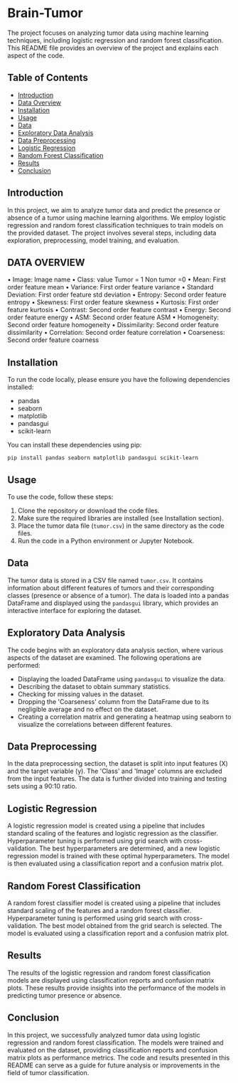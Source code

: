 # Brain-Tumor

The project focuses on analyzing tumor data using machine learning techniques, including logistic regression and random forest classification. This README file provides an overview of the project and explains each aspect of the code.

## Table of Contents

- [Introduction](#introduction)
- [Data Overview](#data-overview)
- [Installation](#installation)
- [Usage](#usage)
- [Data](#data)
- [Exploratory Data Analysis](#exploratory-data-analysis)
- [Data Preprocessing](#data-preprocessing)
- [Logistic Regression](#logistic-regression)
- [Random Forest Classification](#random-forest-classification)
- [Results](#results)
- [Conclusion](#conclusion)

## Introduction

In this project, we aim to analyze tumor data and predict the presence or absence of a tumor using machine learning algorithms. We employ logistic regression and random forest classification techniques to train models on the provided dataset. The project involves several steps, including data exploration, preprocessing, model training, and evaluation.

## DATA OVERVIEW
•	Image: Image name
•	Class: value Tumor = 1 Non tumor =0
•	Mean: First order feature mean
•	Variance: First order feature variance
•	Standard Deviation: First order feature std deviation
•	Entropy: Second order feature entropy
•	Skewness: First order feature skewness
•	Kurtosis: First order feature kurtosis
•	Contrast: Second order feature contrast
•	Energy: Second order feature energy
•	ASM: Second order feature ASM
•	Homogeneity: Second order feature homogeneity
•	Dissimilarity: Second order feature dissimilarity
•	Correlation: Second order feature correlation
•	Coarseness: Second order feature coarness

## Installation

To run the code locally, please ensure you have the following dependencies installed:

- pandas
- seaborn
- matplotlib
- pandasgui
- scikit-learn

You can install these dependencies using pip:

```
pip install pandas seaborn matplotlib pandasgui scikit-learn
```

## Usage

To use the code, follow these steps:

1. Clone the repository or download the code files.
2. Make sure the required libraries are installed (see Installation section).
3. Place the tumor data file (`tumor.csv`) in the same directory as the code files.
4. Run the code in a Python environment or Jupyter Notebook.

## Data

The tumor data is stored in a CSV file named `tumor.csv`. It contains information about different features of tumors and their corresponding classes (presence or absence of a tumor). The data is loaded into a pandas DataFrame and displayed using the `pandasgui` library, which provides an interactive interface for exploring the dataset.

## Exploratory Data Analysis

The code begins with an exploratory data analysis section, where various aspects of the dataset are examined. The following operations are performed:

- Displaying the loaded DataFrame using `pandasgui` to visualize the data.
- Describing the dataset to obtain summary statistics.
- Checking for missing values in the dataset.
- Dropping the 'Coarseness' column from the DataFrame due to its negligible average and no effect on the dataset.
- Creating a correlation matrix and generating a heatmap using seaborn to visualize the correlations between different features.

## Data Preprocessing

In the data preprocessing section, the dataset is split into input features (X) and the target variable (y). The 'Class' and 'Image' columns are excluded from the input features. The data is further divided into training and testing sets using a 90:10 ratio.

## Logistic Regression

A logistic regression model is created using a pipeline that includes standard scaling of the features and logistic regression as the classifier. Hyperparameter tuning is performed using grid search with cross-validation. The best hyperparameters are determined, and a new logistic regression model is trained with these optimal hyperparameters. The model is then evaluated using a classification report and a confusion matrix plot.

## Random Forest Classification

A random forest classifier model is created using a pipeline that includes standard scaling of the features and a random forest classifier. Hyperparameter tuning is performed using grid search with cross-validation. The best model obtained from the grid search is selected. The model is evaluated using a classification report and a confusion matrix plot.

## Results

The results of the logistic regression and random forest classification models are displayed using classification reports and confusion matrix plots. These results provide insights into the performance of the models in predicting tumor presence or absence.

## Conclusion

In this project, we successfully analyzed tumor data using logistic regression and random forest classification. The models were trained and evaluated on the dataset, providing classification reports and confusion matrix plots as performance metrics. The code and results presented in this README can serve as a guide for future analysis or improvements in the field of tumor classification.
